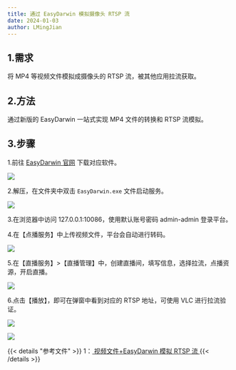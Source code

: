```yaml
---
title: 通过 EasyDarwin 模拟摄像头 RTSP 流
date: 2024-01-03
author: LMingJian
---
```


## 1.需求

将 MP4 等视频文件模拟成摄像头的 RTSP 流，被其他应用拉流获取。

## 2.方法

通过新版的 EasyDarwin 一站式实现 MP4 文件的转换和 RTSP 流模拟。

## 3.步骤

1.前往 [EasyDarwin 官网](https://www.easydarwin.org/) 下载对应软件。

![](/images/drawingbed/img/202401031026602.png)

2.解压，在文件夹中双击 `EasyDarwin.exe` 文件启动服务。

![](/images/drawingbed/img/202401031027829.png)

3.在浏览器中访问 127.0.0.1:10086，使用默认账号密码 admin-admin 登录平台。

4.在【点播服务】中上传视频文件，平台会自动进行转码。

![](/images/drawingbed/img/202401031030096.png)

5.在【直播服务】>【直播管理】中，创建直播间，填写信息，选择拉流，点播资源，开启直播。

![](/images/drawingbed/img/202401031031862.png)

6.点击【播放】，即可在弹窗中看到对应的 RTSP 地址，可使用 VLC 进行拉流验证。

![](/images/drawingbed/img/202401031033394.png)

![](/images/drawingbed/img/202401031036466.png)

{{< details "参考文件" >}} 
1：[ 视频文件+EasyDarwin 模拟 RTSP 流 ](https://blog.csdn.net/xiejiashu/article/details/134633513)
{{< /details >}}

